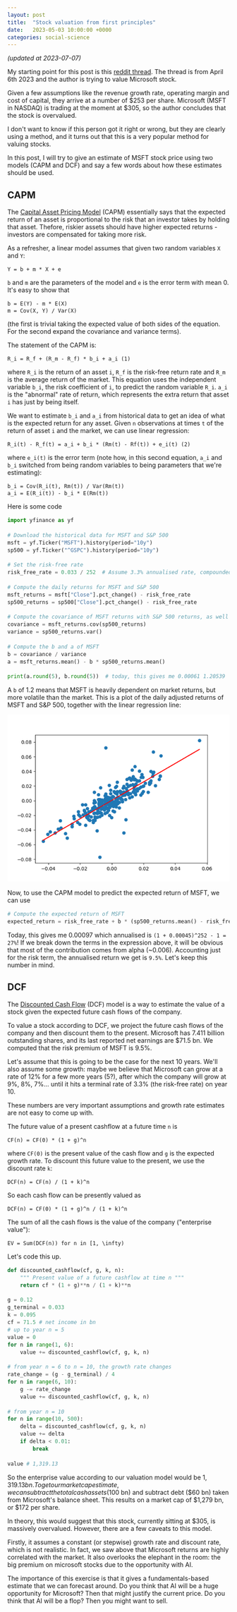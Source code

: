 ```yaml
---
layout: post
title:  "Stock valuation from first principles"
date:   2023-05-03 10:00:00 +0000
categories: social-science
---
```


_(updated at 2023-07-07)_

My starting point for this post is this [reddit thread](https://www.reddit.com/r/ValueInvesting/comments/12e0bpa/microsoft_corporation_msft_valuation_the_big_tech/). 
The thread is from April 6th 2023 and the author is trying to value Microsoft stock.

Given a few assumptions like the revenue growth rate, operating margin and cost of capital, they arrive at a number
of $253 per share. 
Microsoft (MSFT in NASDAQ) is trading at the moment at $305, so the author concludes that the stock is overvalued.

I don't want to know if this person got it right or wrong, but they are clearly using a method, and it turns out
that this is a very popular method for valuing stocks.

In this post, I will try to give an estimate of MSFT stock price using two models (CAPM and DCF) and say a few words
about how these estimates should be used.

## CAPM

The [Capital Asset Pricing Model](https://en.wikipedia.org/wiki/Capital_asset_pricing_model) (CAPM) essentially
says that the expected return of an asset is proportional to the risk that an investor takes by holding that asset.
Thefore, riskier assets should have higher expected returns - investors are compensated for taking more risk.

As a refresher, a linear model assumes that given two random variables `X` and `Y`:

```
Y = b + m * X + e
```

`b` and `m` are the parameters of the model and `e` is the error term with mean 0.
It's easy to show that

```
b = E(Y) - m * E(X)
m = Cov(X, Y) / Var(X)
```

(the first is trivial taking the expected value of both sides of the equation. For the second 
expand the covariance and variance terms).

The statement of the CAPM is:

```
R_i = R_f + (R_m - R_f) * b_i + a_i (1)
```

where `R_i` is the return of an asset `i`, `R_f` is the risk-free return rate and `R_m` is the average return of the market. 
This equation uses the independent variable `b_i`, the risk coefficient of `i`, to predict the random variable `R_i`.
`a_i` is the "abnormal" rate of return, which represents the extra return that asset `i` has just by being itself.

We want to estimate `b_i` and `a_i` from historical data to get an idea of what is the expected return for any asset.
Given `n` observations at times `t` of the return of asset `i` and the market, we can use linear regression:

```
R_i(t) - R_f(t) = a_i + b_i * (Rm(t) - Rf(t)) + e_i(t) (2)
```

where `e_i(t)` is the error term (note how, in this second equation, `a_i` and `b_i` switched from being random variables to being parameters that we're estimating):

```
b_i = Cov(R_i(t), Rm(t)) / Var(Rm(t))
a_i = E(R_i(t)) - b_i * E(Rm(t))
```

Here is some code

```python
import yfinance as yf

# Download the historical data for MSFT and S&P 500
msft = yf.Ticker("MSFT").history(period="10y")
sp500 = yf.Ticker("^GSPC").history(period="10y")

# Set the risk-free rate
risk_free_rate = 0.033 / 252  # Assume 3.3% annualised rate, compounded daily

# Compute the daily returns for MSFT and S&P 500
msft_returns = msft["Close"].pct_change() - risk_free_rate
sp500_returns = sp500["Close"].pct_change() - risk_free_rate

# Compute the covariance of MSFT returns with S&P 500 returns, as well as the variance of S&P 500 returns
covariance = msft_returns.cov(sp500_returns)
variance = sp500_returns.var()

# Compute the b and a of MSFT
b = covariance / variance  
a = msft_returns.mean() - b * sp500_returns.mean()

print(a.round(5), b.round(5))  # today, this gives me 0.00061 1.20539
```

A `b` of 1.2 means that MSFT is heavily dependent on market returns, but more volatile than the market.
This is a plot of the daily adjusted returns of MSFT and S&P 500,
together with the linear regression line:

![MSFT and S&P 500 returns](/assets/msft_sp500_returns.png)

Now, to use the CAPM model to predict the expected return of MSFT, we can use

```python
# Compute the expected return of MSFT
expected_return = risk_free_rate + b * (sp500_returns.mean() - risk_free_rate) + a 
```

Today, this gives me 0.00097 which annualised is `(1 + 0.00045)^252 - 1 = 27%`!
If we break down the terms in the expression above, it will be obvious that most of the contribution comes from alpha (~0.006).
Accounting just for the risk term, the annualised return we get is `9.5%`. Let's keep this number in mind.

## DCF

The [Discounted Cash Flow](https://en.wikipedia.org/wiki/Discounted_cash_flow) (DCF) model is a way to estimate the value of a stock given 
the expected future cash flows of the company. 

To value a stock according to DCF, we project the future cash flows of the company and then discount them to the present. 
Microsoft has 7.411 billion outstanding shares, and its last reported net earnings are $71.5 bn.
We computed that the risk premium of MSFT is 9.5%.

Let's assume that this is going to be the case for the next 10 years.
We'll also assume some growth: maybe we believe that Microsoft can grow at a rate of 12%
for a few more years (5?), after which the company will grow at 9%, 8%, 7%... until it hits
a terminal rate of 3.3% (the risk-free rate) on year 10.

These numbers are very important assumptions and growth rate estimates are not easy to come up with.

The future value of a present cashflow at a future time `n` is

```
CF(n) = CF(0) * (1 + g)^n
```

where `CF(0)` is the present value of the cash flow and `g` is the expected growth rate.
To discount this future value to the present, we use the discount rate `k`:

```
DCF(n) = CF(n) / (1 + k)^n
```

So each cash flow can be presently valued as

```
DCF(n) = CF(0) * (1 + g)^n / (1 + k)^n
```

The sum of all the cash flows is the value of the company ("enterprise value"):

```
EV = Sum(DCF(n)) for n in [1, \infty)
```

Let's code this up.

```python
def discounted_cashflow(cf, g, k, n):
    """ Present value of a future cashflow at time n """
    return cf * (1 + g)**n / (1 + k)**n

g = 0.12
g_terminal = 0.033
k = 0.095
cf = 71.5 # net income in bn
# up to year n = 5
value = 0
for n in range(1, 6):
    value += discounted_cashflow(cf, g, k, n)

# from year n = 6 to n = 10, the growth rate changes
rate_change = (g - g_terminal) / 4
for n in range(6, 10):
    g -= rate_change
    value += discounted_cashflow(cf, g, k, n)

# from year n = 10
for n in range(10, 500):
    delta = discounted_cashflow(cf, g, k, n)
    value += delta
    if delta < 0.01:
        break

value # 1,319.13

```

So the enterprise value according to our valuation model would be $1,319.13 bn.
To get our market cap estimate, we can subtract the total cash assets ($100 bn)
and subtract debt ($60 bn) taken from Microsoft's balance sheet.
This results on a market cap of $1,279 bn, or $172 per share.

In theory, this would suggest that this stock, currently sitting at $305, is 
massively overvalued. However, there are a few caveats to this model.

Firstly, it assumes a constant (or stepwise) growth rate and 
discount rate, which is not realistic. In fact, we saw above that
Microsoft returns are highly correlated with the market.
It also overlooks the elephant in the room: the big premium on microsoft stocks
due to the opportunity with AI. 

The importance of this exercise is that it gives a fundamentals-based estimate 
that we can forecast around. Do you think that AI will be a huge opportunity
for Microsoft? Then that might justify the current price. Do you think that
AI will be a flop? Then you might want to sell.
